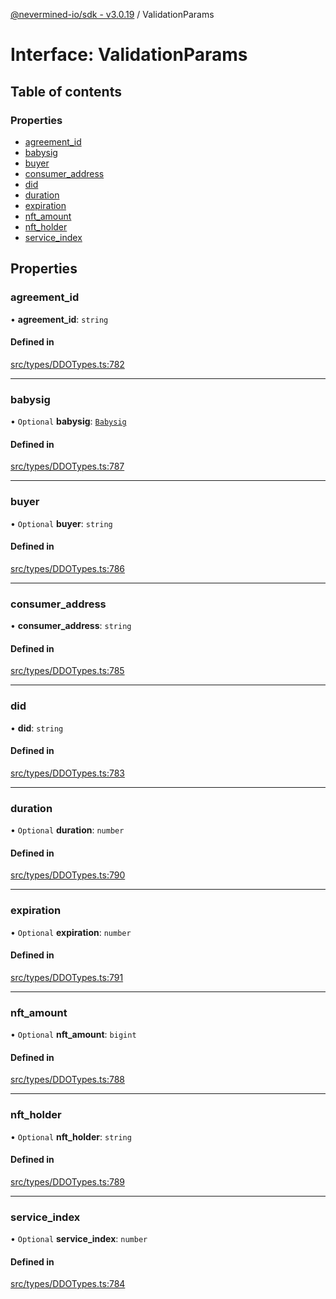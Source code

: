 [@nevermined-io/sdk - v3.0.19](../code-reference.md) / ValidationParams

# Interface: ValidationParams

## Table of contents

### Properties

- [agreement_id](ValidationParams.md#agreement_id)
- [babysig](ValidationParams.md#babysig)
- [buyer](ValidationParams.md#buyer)
- [consumer_address](ValidationParams.md#consumer_address)
- [did](ValidationParams.md#did)
- [duration](ValidationParams.md#duration)
- [expiration](ValidationParams.md#expiration)
- [nft_amount](ValidationParams.md#nft_amount)
- [nft_holder](ValidationParams.md#nft_holder)
- [service_index](ValidationParams.md#service_index)

## Properties

### agreement_id

• **agreement_id**: `string`

#### Defined in

[src/types/DDOTypes.ts:782](https://github.com/nevermined-io/sdk-js/blob/065f3decbaad4f3943ea9ea3e7eade094f617f96/src/types/DDOTypes.ts#L782)

---

### babysig

• `Optional` **babysig**: [`Babysig`](Babysig.md)

#### Defined in

[src/types/DDOTypes.ts:787](https://github.com/nevermined-io/sdk-js/blob/065f3decbaad4f3943ea9ea3e7eade094f617f96/src/types/DDOTypes.ts#L787)

---

### buyer

• `Optional` **buyer**: `string`

#### Defined in

[src/types/DDOTypes.ts:786](https://github.com/nevermined-io/sdk-js/blob/065f3decbaad4f3943ea9ea3e7eade094f617f96/src/types/DDOTypes.ts#L786)

---

### consumer_address

• **consumer_address**: `string`

#### Defined in

[src/types/DDOTypes.ts:785](https://github.com/nevermined-io/sdk-js/blob/065f3decbaad4f3943ea9ea3e7eade094f617f96/src/types/DDOTypes.ts#L785)

---

### did

• **did**: `string`

#### Defined in

[src/types/DDOTypes.ts:783](https://github.com/nevermined-io/sdk-js/blob/065f3decbaad4f3943ea9ea3e7eade094f617f96/src/types/DDOTypes.ts#L783)

---

### duration

• `Optional` **duration**: `number`

#### Defined in

[src/types/DDOTypes.ts:790](https://github.com/nevermined-io/sdk-js/blob/065f3decbaad4f3943ea9ea3e7eade094f617f96/src/types/DDOTypes.ts#L790)

---

### expiration

• `Optional` **expiration**: `number`

#### Defined in

[src/types/DDOTypes.ts:791](https://github.com/nevermined-io/sdk-js/blob/065f3decbaad4f3943ea9ea3e7eade094f617f96/src/types/DDOTypes.ts#L791)

---

### nft_amount

• `Optional` **nft_amount**: `bigint`

#### Defined in

[src/types/DDOTypes.ts:788](https://github.com/nevermined-io/sdk-js/blob/065f3decbaad4f3943ea9ea3e7eade094f617f96/src/types/DDOTypes.ts#L788)

---

### nft_holder

• `Optional` **nft_holder**: `string`

#### Defined in

[src/types/DDOTypes.ts:789](https://github.com/nevermined-io/sdk-js/blob/065f3decbaad4f3943ea9ea3e7eade094f617f96/src/types/DDOTypes.ts#L789)

---

### service_index

• `Optional` **service_index**: `number`

#### Defined in

[src/types/DDOTypes.ts:784](https://github.com/nevermined-io/sdk-js/blob/065f3decbaad4f3943ea9ea3e7eade094f617f96/src/types/DDOTypes.ts#L784)
